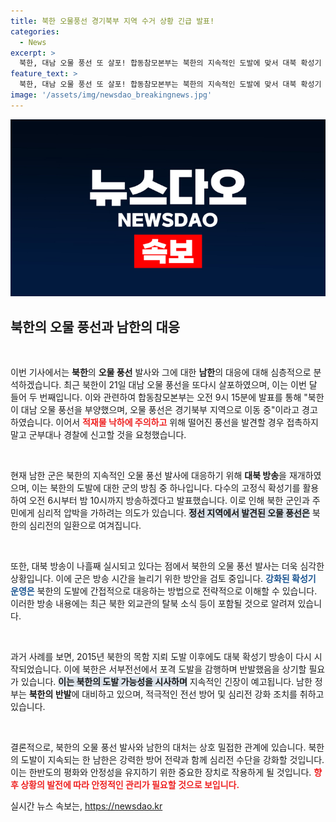 ```yaml
---
title: 북한 오물풍선 경기북부 지역 수거 상황 긴급 발표!
categories:
  - News
excerpt: >
  북한, 대남 오물 풍선 또 살포! 합동참모본부는 북한의 지속적인 도발에 맞서 대북 확성기 방송을 강화하겠다고 밝혔습니다. 긴장감이 고조되는 한반도 상황을 놓치지 마세요!
feature_text: >
  북한, 대남 오물 풍선 또 살포! 합동참모본부는 북한의 지속적인 도발에 맞서 대북 확성기 방송을 강화하겠다고 밝혔습니다. 긴장감이 고조되는 한반도 상황을 놓치지 마세요!
image: '/assets/img/newsdao_breakingnews.jpg'
---
```


<p><img src="/assets/img/newsdao_breakingnews.jpg" alt="firstkoreanews 속보" /></p>

<h2 data-ke-size="size26">북한의 오물 풍선과 남한의 대응</h2>

<p data-ke-size="size16">&nbsp;</p>

<p>이번 기사에서는 <b>북한</b>의 <b>오물 풍선</b> 발사와 그에 대한 <b>남한</b>의 대응에 대해 심층적으로 분석하겠습니다. 최근 북한이 21일 대남 오물 풍선을 또다시 살포하였으며, 이는 이번 달 들어 두 번째입니다. 이와 관련하여 합동참모본부는 오전 9시 15분에 발표를 통해 "북한이 대남 오물 풍선을 부양했으며, 오물 풍선은 경기북부 지역으로 이동 중"이라고 경고하였습니다. 이어서 <b><span style="color: #ee2323;">적재물 낙하에 주의하고</span></b> 위해 떨어진 풍선을 발견할 경우 접촉하지 말고 군부대나 경찰에 신고할 것을 요청했습니다. </p>

<p data-ke-size="size16">&nbsp;</p>

<p>현재 남한 군은 북한의 지속적인 오물 풍선 발사에 대응하기 위해 <b>대북 방송</b>을 재개하였으며, 이는 북한의 도발에 대한 군의 방침 중 하나입니다. 다수의 고정식 확성기를 활용하여 오전 6시부터 밤 10시까지 방송하겠다고 발표했습니다. 이로 인해 북한 군인과 주민에게 심리적 압박을 가하려는 의도가 있습니다. <b><span style="background-color: #21538527;">정선 지역에서 발견된 오물 풍선은</span></b> 북한의 심리전의 일환으로 여겨집니다. </p>

<p data-ke-size="size16">&nbsp;</p>

<p>또한, 대북 방송이 나흘째 실시되고 있다는 점에서 북한의 오물 풍선 발사는 더욱 심각한 상황입니다. 이에 군은 방송 시간을 늘리기 위한 방안을 검토 중입니다. <b><span style="color: #1a5490;">강화된 확성기 운영은</span></b> 북한의 도발에 간접적으로 대응하는 방법으로 전략적으로 이해할 수 있습니다. 이러한 방송 내용에는 최근 북한 외교관의 탈북 소식 등이 포함될 것으로 알려져 있습니다. </p>

<p data-ke-size="size16">&nbsp;</p>

<p>과거 사례를 보면, 2015년 북한의 목함 지뢰 도발 이후에도 대북 확성기 방송이 다시 시작되었습니다. 이에 북한은 서부전선에서 포격 도발을 감행하며 반발했음을 상기할 필요가 있습니다. <b><span style="background-color: #21538527;">이는 북한의 도발 가능성을 시사하며</span></b> 지속적인 긴장이 예고됩니다. 남한 정부는 <b>북한의 반발</b>에 대비하고 있으며, 적극적인 전선 방어 및 심리전 강화 조치를 취하고 있습니다.</p>

<p data-ke-size="size16">&nbsp;</p>

<p>결론적으로, 북한의 오물 풍선 발사와 남한의 대처는 상호 밀접한 관계에 있습니다. 북한의 도발이 지속되는 한 남한은 강력한 방어 전략과 함께 심리전 수단을 강화할 것입니다. 이는 한반도의 평화와 안정성을 유지하기 위한 중요한 장치로 작용하게 될 것입니다. <b><span style="color: #ee2323;">향후 상황의 발전에 따라 안정적인 관리가 필요할 것으로 보입니다.</span></b></p>
실시간 뉴스 속보는, <a href="https://newsdao.kr" rel="dofollow">https://newsdao.kr</a>


